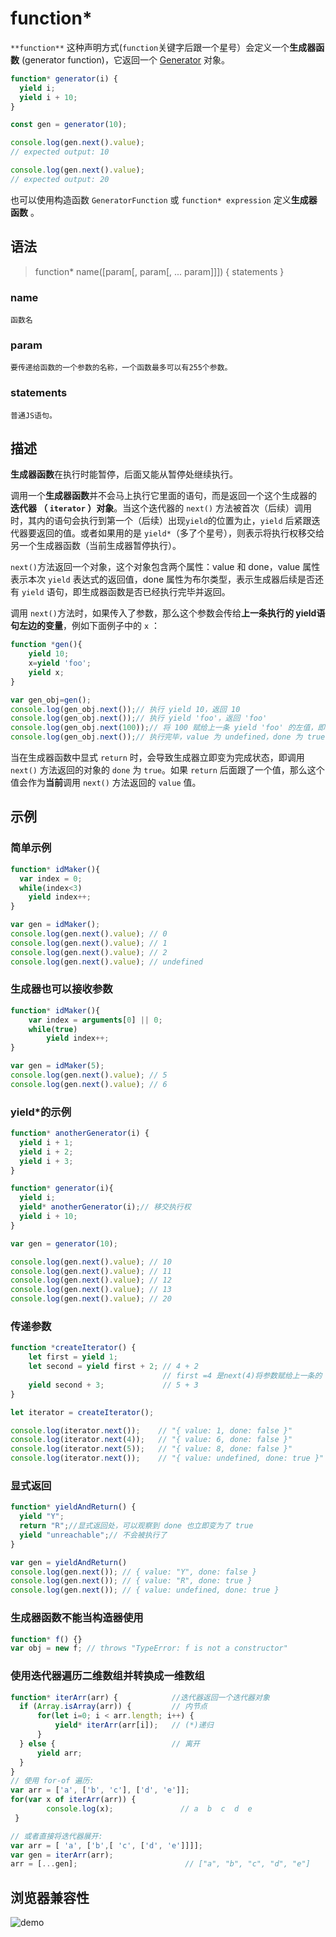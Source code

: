 # function*

`**function**` 这种声明方式(`function`关键字后跟一个星号）会定义一个**生成器函数** (generator function)，它返回一个  [Generator](/mozillajs/baseObject/generator)  对象。

```js
function* generator(i) {
  yield i;
  yield i + 10;
}

const gen = generator(10);

console.log(gen.next().value);
// expected output: 10

console.log(gen.next().value);
// expected output: 20
```

也可以使用构造函数  `GeneratorFunction` 或 `function* expression` 定义**生成器函数** 。

## 语法

> function* name([param[, param[, ... param]]]) { statements }

### name

    函数名

### param

    要传递给函数的一个参数的名称，一个函数最多可以有255个参数。

### statements

    普通JS语句。

## 描述

**生成器函数**在执行时能暂停，后面又能从暂停处继续执行。

调用一个**生成器函数**并不会马上执行它里面的语句，而是返回一个这个生成器的 **迭代器 （ `iterator` ）对象**。当这个迭代器的 `next()` 方法被首次（后续）调用时，其内的语句会执行到第一个（后续）出现`yield`的位置为止，`yield` 后紧跟迭代器要返回的值。或者如果用的是 `yield*`（多了个星号），则表示将执行权移交给另一个生成器函数（当前生成器暂停执行）。

`next()`方法返回一个对象，这个对象包含两个属性：value 和 done，value 属性表示本次 `yield` 表达式的返回值，done 属性为布尔类型，表示生成器后续是否还有 `yield` 语句，即生成器函数是否已经执行完毕并返回。

调用 `next()`方法时，如果传入了参数，那么这个参数会传给**上一条执行的 yield语句左边的变量**，例如下面例子中的 `x` ：

```js
function *gen(){
    yield 10;
    x=yield 'foo';
    yield x;
}

var gen_obj=gen();
console.log(gen_obj.next());// 执行 yield 10，返回 10
console.log(gen_obj.next());// 执行 yield 'foo'，返回 'foo'
console.log(gen_obj.next(100));// 将 100 赋给上一条 yield 'foo' 的左值，即执行 x=100，返回 100
console.log(gen_obj.next());// 执行完毕，value 为 undefined，done 为 true
```

当在生成器函数中显式 `return` 时，会导致生成器立即变为完成状态，即调用 `next()` 方法返回的对象的 `done` 为 `true`。如果 `return` 后面跟了一个值，那么这个值会作为**当前**调用 `next()` 方法返回的 `value` 值。

## 示例

### 简单示例

```js
function* idMaker(){
  var index = 0;
  while(index<3)
    yield index++;
}

var gen = idMaker();
console.log(gen.next().value); // 0
console.log(gen.next().value); // 1
console.log(gen.next().value); // 2
console.log(gen.next().value); // undefined
```

### 生成器也可以接收参数

```js
function* idMaker(){
    var index = arguments[0] || 0;
    while(true)
        yield index++;
}

var gen = idMaker(5);
console.log(gen.next().value); // 5
console.log(gen.next().value); // 6
```

### yield*的示例

```js
function* anotherGenerator(i) {
  yield i + 1;
  yield i + 2;
  yield i + 3;
}

function* generator(i){
  yield i;
  yield* anotherGenerator(i);// 移交执行权
  yield i + 10;
}

var gen = generator(10);

console.log(gen.next().value); // 10
console.log(gen.next().value); // 11
console.log(gen.next().value); // 12
console.log(gen.next().value); // 13
console.log(gen.next().value); // 20
```

### 传递参数

```js
function *createIterator() {
    let first = yield 1;
    let second = yield first + 2; // 4 + 2
                                  // first =4 是next(4)将参数赋给上一条的
    yield second + 3;             // 5 + 3
}

let iterator = createIterator();

console.log(iterator.next());    // "{ value: 1, done: false }"
console.log(iterator.next(4));   // "{ value: 6, done: false }"
console.log(iterator.next(5));   // "{ value: 8, done: false }"
console.log(iterator.next());    // "{ value: undefined, done: true }"
```

### 显式返回

```js
function* yieldAndReturn() {
  yield "Y";
  return "R";//显式返回处，可以观察到 done 也立即变为了 true
  yield "unreachable";// 不会被执行了
}

var gen = yieldAndReturn()
console.log(gen.next()); // { value: "Y", done: false }
console.log(gen.next()); // { value: "R", done: true }
console.log(gen.next()); // { value: undefined, done: true }
```

### 生成器函数不能当构造器使用

```js
function* f() {}
var obj = new f; // throws "TypeError: f is not a constructor"
```

### 使用迭代器遍历二维数组并转换成一维数组

```js
function* iterArr(arr) {            //迭代器返回一个迭代器对象
  if (Array.isArray(arr)) {         // 内节点
      for(let i=0; i < arr.length; i++) {
          yield* iterArr(arr[i]);   // (*)递归
      }
  } else {                          // 离开
      yield arr;
  }
}
// 使用 for-of 遍历:
var arr = ['a', ['b', 'c'], ['d', 'e']];
for(var x of iterArr(arr)) {
        console.log(x);               // a  b  c  d  e
 }

// 或者直接将迭代器展开:
var arr = [ 'a', ['b',[ 'c', ['d', 'e']]]];
var gen = iterArr(arr);
arr = [...gen];                        // ["a", "b", "c", "d", "e"]
```

## 浏览器兼容性

<img :src="$withBase('/assets/mozillaJs/1624584571(1).jpg')" alt="demo" />